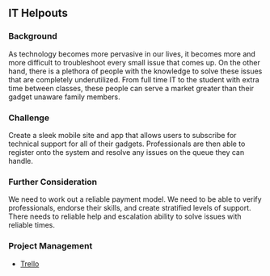 IT Helpouts
--------------

### Background

As technology becomes more pervasive in our lives, it becomes more and more difficult to troubleshoot every small issue that comes up. On the other hand, there is a plethora of people with the knowledge to solve these issues that are completely underutilized. From full time IT to the student with extra time between classes, these people can serve a market greater than their gadget unaware family members.

### Challenge

Create a sleek mobile site and app that allows users to subscribe for technical support for all of their gadgets. Professionals are then able to register onto the system and resolve any issues on the queue they can handle.

### Further Consideration

We need to work out a reliable payment model. We need to be able to verify professionals, endorse their skills, and create stratified levels of support. There needs to reliable help and escalation ability to solve issues with reliable times.

### Project Management

* [Trello](https://trello.com/b/Bb9gVAFI)
